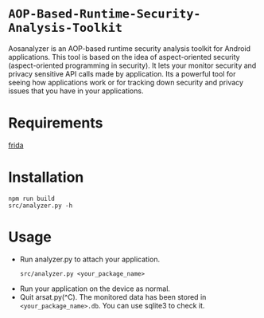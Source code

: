 # `AOP-Based-Runtime-Security-Analysis-Toolkit`

Aosanalyzer is an AOP-based runtime security analysis toolkit for Android applications. This tool is based on the idea of aspect-oriented security (aspect-oriented programming in security). It lets your monitor security and privacy sensitive API calls made by application. Its a powerful tool for seeing how applications work or for tracking down security and privacy issues that you have in your applications.

# Requirements

[frida](https://frida.re/docs/android/)

# Installation

```
npm run build
src/analyzer.py -h
```

# Usage

- Run analyzer.py to attach your application.
  ```
  src/analyzer.py <your_package_name>
  ```
- Run your application on the device as normal.
- Quit arsat.py(^C). The monitored data has been stored in `<your_package_name>.db`. You can use sqlite3 to check it.
